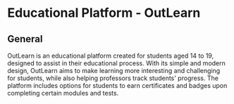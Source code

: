 # Educational Platform - OutLearn

## General

OutLearn is an educational platform created for students aged 14 to 19, designed to assist in their educational process. With its simple and modern design, OutLearn aims to make learning more interesting and challenging for students, while also helping professors track students' progress. The platform includes options for students to earn certificates and badges upon completing certain modules and tests.


